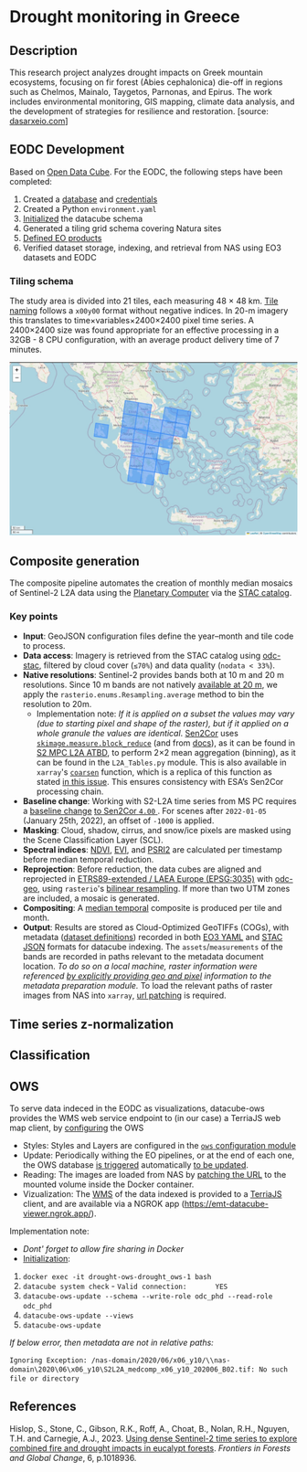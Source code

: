 # Drought monitoring in Greece

## Description
This research project analyzes drought impacts on Greek mountain ecosystems, focusing on fir forest (Abies cephalonica) die-off in regions such as Chelmos, Mainalo, Taygetos, Parnonas, and Epirus. The work includes environmental monitoring, GIS mapping, climate data analysis, and the development of strategies for resilience and restoration. [source: [dasarxeio.com](https://dasarxeio.com/2025/08/01/145507/?fbclid=IwQ0xDSwL56MVleHRuA2FlbQIxMQABHkbJokQhCMbPWyp9B5BhfTiQjc_i3rtFTZOzDlfeDrLWeoQALBKSSqs7HktX_aem_boICuxbIGToYjKLmx3ZoFQ)]

## EODC Development
Based on [Open Data Cube](https://www.opendatacube.org/). For the EODC, the following steps have been completed:
1. Created a [database](https://opendatacube.readthedocs.io/en/latest/installation/database/setup.html) and [credentials](https://opendatacube.readthedocs.io/en/latest/installation/database/passing-configuration.html)
2. Created a Python `environment.yaml`
3. [Initialized](https://opendatacube.readthedocs.io/en/latest/installation/cli.html#datacube-system-init) the datacube schema
4. Generated a tiling grid schema covering Natura sites
5. [Defined EO products](https://opendatacube.readthedocs.io/en/latest/installation/product-definitions.html)
6. Verified dataset storage, indexing, and retrieval from NAS using EO3 datasets and EODC

### Tiling schema
The study area is divided into 21 tiles, each measuring 48 × 48 km. [Tile naming](https://knowledge.dea.ga.gov.au/guides/reference/collection_3_summary_grid/) follows a `x00y00` format without negative indices. In 20-m imagery this translates to time×variables×2400×2400 pixel time series. A 2400×2400 size was found appropriate for an effective processing in a 32GB - 8 CPU configuration, with an average product delivery time of 7 minutes.

![Grid](wiki_img/Grid.jpg)

## Composite generation
The composite pipeline automates the creation of monthly median mosaics of Sentinel-2 L2A data using the [Planetary Computer](https://planetarycomputer.microsoft.com/dataset/sentinel-2-l2a) via the [STAC catalog](https://planetarycomputer.microsoft.com/api/stac/v1).

### Key points
- **Input**: GeoJSON configuration files define the year–month and tile code to process.
- **Data access**: Imagery is retrieved from the STAC catalog using [odc-stac](https://odc-stac.readthedocs.io/en/latest/), filtered by cloud cover (`≤70%`) and data quality (`nodata < 33%`).
- **Native resolutions**: Sentinel-2 provides bands both at 10 m and 20 m resolutions. Since 10 m bands are not natively [available at 20 m](https://planetarycomputer.microsoft.com/dataset/sentinel-2-l2a), we apply the `rasterio.enums.Resampling.average` method to bin the resolution to 20m. 
  - Implementation note: *If it is applied on a subset the values may vary (due to starting pixel and shape of the raster), but if it applied on a whole granule the values are identical*. [Sen2Cor](https://step.esa.int/main/snap-supported-plugins/sen2cor/sen2cor-v2-12/) uses [`skimage.measure.block_reduce`](https://github.com/scikit-image/scikit-image/blob/v0.25.2/skimage/measure/block.py#L5-L94) (and from [docs](https://scikit-image.org/docs/0.25.x/api/skimage.measure.html#skimage.measure.block_reduce)), as it can be found in [S2 MPC L2A ATBD](https://step.esa.int/thirdparties/sen2cor/2.10.0/docs/S2-PDGS-MPC-L2A-ATBD-V2.10.0.pdf), to perform 2×2 mean aggregation (binning), as it can be found in the `L2A_Tables.py` module. This is also available in `xarray`'s [`coarsen`](https://docs.xarray.dev/en/stable/generated/xarray.DataArray.coarsen.html#xarray-dataarray-coarsen) function, which is a replica of this function as stated [in this issue](https://github.com/pydata/xarray/issues/2525). This ensures consistency with ESA’s Sen2Cor processing chain.
- **Baseline change**: Working with S2-L2A time series from MS PC requires a [baseline change](https://planetarycomputer.microsoft.com/dataset/sentinel-2-l2a#Baseline-Change) [to Sen2Cor `4.00` ](https://sentinels.copernicus.eu/web/sentinel/-/copernicus-sentinel-2-major-products-upgrade-upcoming). For scenes after `2022-01-05` (January 25th, 2022), an offset of `-1000` is applied.
- **Masking**: Cloud, shadow, cirrus, and snow/ice pixels are masked using the Scene Classification Layer (SCL).
- **Spectral indices**: [NDVI](https://www.indexdatabase.de/db/i-single.php?id=58), [EVI](https://www.indexdatabase.de/db/i-single.php?id=16), and [PSRI2](https://www.indexdatabase.de/db/i-single.php?id=69) are calculated per timestamp before median temporal reduction.
- **Reprojection**: Before reduction, the data cubes are aligned and reprojected in [ETRS89-extended / LAEA Europe (EPSG:3035)](https://epsg.io/3035) with [odc-geo](https://github.com/opendatacube/odc-geo), using `rasterio`'s [bilinear resampling](https://rasterio.readthedocs.io/en/stable/topics/resampling.html). If more than two UTM zones are included, a mosaic is generated.
- **Compositing**: A [median temporal](https://docs.xarray.dev/en/latest/generated/xarray.Dataset.median.html#xarray-dataset-median) composite is produced per tile and month.
- **Output**: Results are stored as Cloud-Optimized GeoTIFFs (COGs), with metadata ([dataset definitions](https://opendatacube.readthedocs.io/en/latest/installation/dataset-documents.html)) recorded in both [EO3 YAML](https://eodatasets.readthedocs.io/en/eodatasets3-1.9.3/) and [STAC JSON](https://pystac.readthedocs.io/en/latest/index.html) formats for datacube indexing. The `assets`/`measurements` of the bands are recorded in paths relevant to the metadata document location. *To do so on a local machine, raster information were referenced [by explicitly providing geo and pixel](https://eodatasets.readthedocs.io/en/eodatasets3-1.9.3/_modules/eodatasets3/assemble.html#DatasetPrepare.note_measurement) information to the metadata preparation module.* To load the relevant paths of raster images from NAS into `xarray`, [url patching](https://opendatacube.readthedocs.io/en/stable/api/indexed-data/generate/datacube.Datacube.load.html#datacube.Datacube.load) is required.

## Time series z-normalization

## Classification

## OWS

To serve data indeced in the EODC as visualizations, datacube-ows provides the WMS web service endpoint to (in our case) a TerriaJS web map client, by [configuring](https://datacube-ows.readthedocs.io/en/latest/cfg_wms.html) the OWS
- Styles: Styles and Layers are configured in the [`ows` configuration module](https://github.com/fotakide/drought/blob/main/ows/drought_config/ows_cfg_drought.py)
- Update: Periodically withing the EO pipelines, or at the end of each one, the OWS database [is triggered](https://github.com/fotakide/drought/blob/main/src/run_composites.py#L81) automatically [to be updated](https://datacube-ows.readthedocs.io/en/latest/database.html).
- Reading: The images are loaded from NAS by [patching the URL](https://datacube-ows.readthedocs.io/en/latest/cfg_layers.html#url-patching-patch-url-function) to the mounted volume inside the Docker container.
- Vizualization: The [WMS](http://localhost:9000/?service=WMS&request=GetCapabilities) of the data indexed is provided to a [TerriaJS](https://terria.io/) client, and are available via a NGROK app (https://emt-datacube-viewer.ngrok.app/).

Implementation note:
 - *Dont' forget to allow fire sharing in Docker*
 - [Initialization](https://datacube-ows.readthedocs.io/en/latest/database.html#creating-or-updating-the-ows-schema):
  1. `docker exec -it drought-ows-drought_ows-1 bash`
  2. `datacube system check`
    - `Valid connection:       YES`
  3. `datacube-ows-update --schema --write-role odc_phd --read-role odc_phd`
  4. `datacube-ows-update --views`
  5. `datacube-ows-update`

*If below error, then metadata are not in relative paths:*
```
Ignoring Exception: /nas-domain/2020/06/x06_y10/\\nas-domain\2020\06\x06_y10\S2L2A_medcomp_x06_y10_202006_B02.tif: No such file or directory
```

## References

Hislop, S., Stone, C., Gibson, R.K., Roff, A., Choat, B., Nolan, R.H., Nguyen, T.H. and Carnegie, A.J., 2023. [Using dense Sentinel-2 time series to explore combined fire and drought impacts in eucalypt forests](https://www.frontiersin.org/journals/forests-and-global-change/articles/10.3389/ffgc.2023.1018936). *Frontiers in Forests and Global Change*, 6, p.1018936.